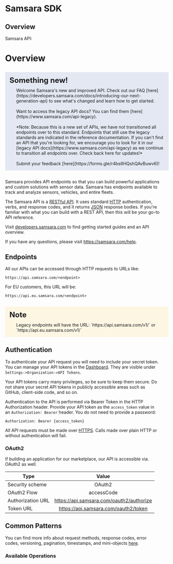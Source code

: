 # Samsara SDK

## Overview

Samsara API: <style type="text/css">
n {
    padding: 1em;
    width: 100%;
    display: block;
    margin: 28px 0;
}
n.info {
    background-color: rgba(0, 51, 160, 0.1);
}
n.warning {
    background-color: #fdf6e3;
}
i:before {
    margin-right: 6px;
}
nh {
    font-size: 1.5rem;
    font-weight: 700;
    line-height: 1.1;
    display: block;
}
nb {
    margin-top: 10px;
    padding-left: 22px;
    display: block;
}
</style>

# Overview

<n class="info">
<nh>
<i class="fa fa-info-circle"></i>
Something new!
</nh>
<nb>
Welcome Samsara's new and improved API. Check out our FAQ [here](https://developers.samsara.com/docs/introducing-our-next-generation-api) to see what's changed and learn how to get started.<br>
<br>
Want to access the legacy API docs? You can find them [here](https://www.samsara.com/api-legacy).<br>
<br>
*Note: Because this is a new set of APIs, we have not transitioned all endpoints over to this standard. Endpoints that still use the legacy standards are indicated in the reference documentation. If you can't find an API that you're looking for, we encourage you to look for it in our [legacy API docs](https://www.samsara.com/api-legacy) as we continue to transition all endpoints over. Check back here for updates!*<br>
<br>
Submit your feedback [here](https://forms.gle/r4bs6HQshQAvBuwv6)!
</nb>
</n>

Samsara provides API endpoints so that you can build powerful applications and custom solutions with sensor data. Samsara has endpoints available to track and analyze sensors, vehicles, and entire fleets.

The Samsara API is a [RESTful API](https://en.wikipedia.org/wiki/Representational_state_transfer). It uses standard [HTTP](https://en.wikipedia.org/wiki/Hypertext_Transfer_Protocol) authentication, verbs, and response codes, and it returns [JSON](http://www.json.org/) response bodies. If you're familiar with what you can build with a REST API, then this will be your go-to API reference.

Visit [developers.samsara.com](https://developers.samsara.com) to find getting started guides and an API overview.

If you have any questions, please visit https://samsara.com/help.

## Endpoints

All our APIs can be accessed through HTTP requests to URLs like:

```
https://api.samsara.com/<endpoint>
```

For EU customers, this URL will be:

```
https://api.eu.samsara.com/<endpoint>
```

<n class="warning">
<nh>
<i class="fa fa-exclamation-circle"></i>
Note
</nh>
<nb>
Legacy endpoints will have the URL: `https://api.samsara.com/v1/<endpoint>` or `https://api.eu.samsara.com/v1/<endpoint>`
</nb>
</n>

## Authentication

To authenticate your API request you will need to include your secret token. You can manage your API tokens in the [Dashboard](https://cloud.samsara.com). They are visible under `Settings->Organization->API Tokens`.

Your API tokens carry many privileges, so be sure to keep them secure. Do not share your secret API tokens in publicly accessible areas such as GitHub, client-side code, and so on.

Authentication to the API is performed via Bearer Token in the HTTP Authorization header. Provide your API token as the `access_token` value in an `Authorization: Bearer` header. You do not need to provide a password:

```curl
Authorization: Bearer {access_token}
```

All API requests must be made over [HTTPS](https://en.wikipedia.org/wiki/HTTPS). Calls made over plain HTTP or without authentication will fail.

### OAuth2
If building an application for our marketplace, our API is accessible via. OAuth2 as well.

| Type  | Value |
| ------------- |:-------------:|
| Security scheme      | OAuth2                                   |
| OAuth2 Flow          | accessCode                               |
| Authorization URL    | https://api.samsara.com/oauth2/authorize |
| Token URL            | https://api.samsara.com/oauth2/token     |



## Common Patterns

You can find more info about request methods, response codes, error codes, versioning, pagination, timestamps, and mini-objects [here](https://developers.samsara.com/docs/common-structures).


### Available Operations
